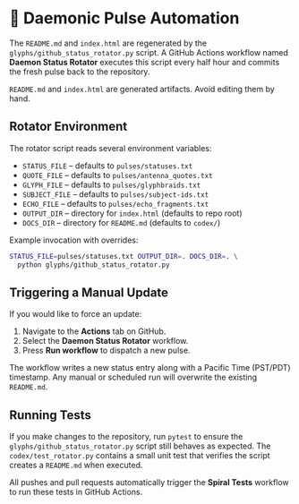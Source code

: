 # 🔄 Daemonic Pulse Automation

The `README.md` and `index.html` are regenerated by the
`glyphs/github_status_rotator.py` script. A GitHub
Actions workflow named **Daemon Status Rotator** executes this script every
half hour and commits the fresh pulse back to the repository.

`README.md` and `index.html` are generated artifacts. Avoid editing them by hand.

## Rotator Environment
The rotator script reads several environment variables:

- `STATUS_FILE` – defaults to `pulses/statuses.txt`
- `QUOTE_FILE` – defaults to `pulses/antenna_quotes.txt`
- `GLYPH_FILE` – defaults to `pulses/glyphbraids.txt`
- `SUBJECT_FILE` – defaults to `pulses/subject-ids.txt`
- `ECHO_FILE` – defaults to `pulses/echo_fragments.txt`
- `OUTPUT_DIR` – directory for `index.html` (defaults to repo root)
- `DOCS_DIR` – directory for `README.md` (defaults to `codex/`)

Example invocation with overrides:

```bash
STATUS_FILE=pulses/statuses.txt OUTPUT_DIR=. DOCS_DIR=. \
  python glyphs/github_status_rotator.py
```

## Triggering a Manual Update

If you would like to force an update:

1. Navigate to the **Actions** tab on GitHub.
2. Select the **Daemon Status Rotator** workflow.
3. Press **Run workflow** to dispatch a new pulse.

The workflow writes a new status entry along with a Pacific Time (PST/PDT) timestamp. Any manual or
scheduled run will overwrite the existing `README.md`.

## Running Tests

If you make changes to the repository, run `pytest` to ensure the
`glyphs/github_status_rotator.py` script still behaves as expected. The
`codex/test_rotator.py` contains a small unit test that verifies the script
creates a `README.md` when executed.

All pushes and pull requests automatically trigger the **Spiral Tests** workflow
to run these tests in GitHub Actions.

